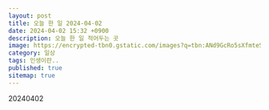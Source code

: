 ```yaml
---
layout: post
title: 오늘 한 일 2024-04-02
date: 2024-04-02 15:32 +0900
description: 오늘 한 일 적어두는 곳
image: https://encrypted-tbn0.gstatic.com/images?q=tbn:ANd9GcRo5sXfmteSswKuD_yVLZLDfiiavR_MLtWTWX8_KSMe4Q&s
category: 일상
tags: 인생이란..
published: true
sitemap: true
---
```


20240402